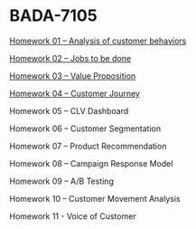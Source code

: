# BADA-7105

[Homework 01 – Analysis of customer behaviors](https://github.com/chetninphat/BADS7105-CRM-Analytics-and-Intelligence/tree/main/Homework%2001)

[Homework 02 – Jobs to be done](https://github.com/chetninphat/BADS7105-CRM-Analytics-and-Intelligence/tree/main/Homework%2002)

[Homework 03 – Value Proposition](https://github.com/chetninphat/BADS7105-CRM-Analytics-and-Intelligence/tree/main/Homework%2003)

[Homework 04 – Customer Journey](https://github.com/chetninphat/BADS7105-CRM-Analytics-and-Intelligence/tree/main/Homework%2006)

Homework 05 – CLV Dashboard

Homework 06 – Customer Segmentation

Homework 07 – Product Recommendation

Homework 08 – Campaign Response Model

Homework 09 – A/B Testing

Homework 10 – Customer Movement Analysis

Homework 11 - Voice of Customer
